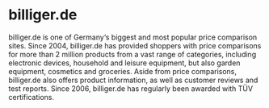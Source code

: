 
# billiger.de

<div class="container-toc"></div>

billiger.de is one of Germany‘s biggest and most popular price comparison sites. Since 2004, billiger.de has provided shoppers with price comparisons for more than 2 million products from a vast range of categories, including electronic devices, household and leisure equipment, but also garden equipment, cosmetics and groceries. Aside from price comparisons, billiger.de also offers product information, as well as customer reviews and test reports. Since 2006, billiger.de has regularly been awarded with TÜV certifications.